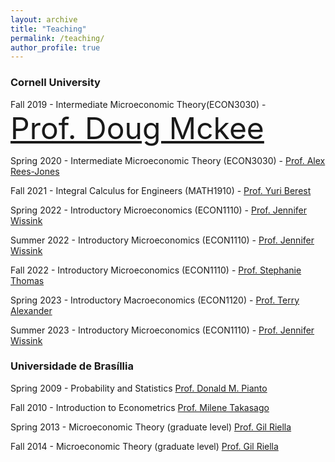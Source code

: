 ```yaml
---
layout: archive
title: "Teaching"
permalink: /teaching/
author_profile: true
---
```



<h3> Cornell University </h3>


Fall 2019 - Intermediate Microeconomic Theory(ECON3030) - <font size="16">[Prof. Doug Mckee](https://dougmckee.net)</font>

Spring 2020 - Intermediate Microeconomic Theory (ECON3030) - [Prof. Alex Rees-Jones](https://alexreesjones.github.io)

Fall 2021 - Integral Calculus for Engineers (MATH1910) - [Prof. Yuri Berest](https://math.cornell.edu/yuri-berest)

Spring 2022 - Introductory Microeconomics (ECON1110) - [Prof. Jennifer Wissink](https://economics.cornell.edu/jennifer-wissink)

Summer 2022 - Introductory Microeconomics (ECON1110) - [Prof. Jennifer Wissink](https://economics.cornell.edu/jennifer-wissink)

Fall 2022 - Introductory Microeconomics (ECON1110) - [Prof. Stephanie Thomas](https://www.ilr.cornell.edu/people/stephanie-thomas)

Spring 2023 - Introductory Macroeconomics (ECON1120) - [Prof. Terry Alexander](https://dyson.cornell.edu/faculty-research/faculty/ta425/)

Summer 2023 - Introductory Microeconomics (ECON1110) - [Prof. Jennifer Wissink](https://economics.cornell.edu/jennifer-wissink)


<h3> Universidade de Brasíllia </h3>

Spring 2009 - Probability and Statistics [Prof. Donald M. Pianto](http://pesquisar.unb.br/professor/donald-matthew-pianto)

Fall 2010 - Introduction to Econometrics [Prof. Milene Takasago](http://www.pesquisar.unb.br/professor/milene-takasago)

Spring 2013 - Microeconomic Theory (graduate level) [Prof. Gil Riella](https://sites.google.com/a/nyu.edu/gil-riella-s-page/)

Fall 2014 - Microeconomic Theory (graduate level) [Prof. Gil Riella](https://sites.google.com/a/nyu.edu/gil-riella-s-page/)





